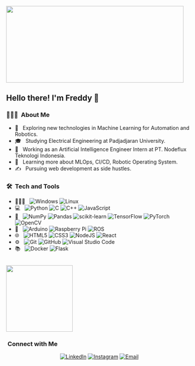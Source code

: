 <img src=https://c.tenor.com/aRGcKj2V2eUAAAAd/obi-wan-star-wars.gif width="480" height="208" frameBorder="0"></img>

<h2> Hello there! I'm Freddy 👋</h2>

<h3> 👨🏻‍💻 &nbsp;About Me </h3>

- 🤔 &nbsp; Exploring new technologies in Machine Learning for Automation and Robotics.
- 🎓 &nbsp; Studying Electrical Engineering at Padjadjaran University.
- 💼 &nbsp; Working as an Artificial Intelligence Engineer Intern at PT. Nodeflux Teknologi Indonesia.
- 🌱 &nbsp; Learning more about MLOps, CI/CD, Robotic Operating System.
- ✍️ &nbsp; Pursuing web development as side hustles.

<h3> 🛠 &nbsp;Tech and Tools</h3>

- 🧑🏽‍💻 &nbsp;
  ![Windows](https://img.shields.io/badge/Windows-0078D6?style=for-the-badge&logo=windows&logoColor=white)
  ![Linux](https://img.shields.io/badge/Linux-FCC624?style=for-the-badge&logo=linux&logoColor=black)
- 💻 &nbsp;
  ![Python](https://img.shields.io/badge/python-3670A0?style=for-the-badge&logo=python&logoColor=ffdd54)
  ![C](https://img.shields.io/badge/c-%2300599C.svg?style=for-the-badge&logo=c&logoColor=white)
  ![C++](https://img.shields.io/badge/c++-%2300599C.svg?style=for-the-badge&logo=c%2B%2B&logoColor=white)
  ![JavaScript](https://img.shields.io/badge/javascript-%23323330.svg?style=for-the-badge&logo=javascript&logoColor=%23F7DF1E)
- 🧠 &nbsp;
  ![NumPy](https://img.shields.io/badge/numpy-%23013243.svg?style=for-the-badge&logo=numpy&logoColor=white)
  ![Pandas](https://img.shields.io/badge/pandas-%23150458.svg?style=for-the-badge&logo=pandas&logoColor=white)
  ![scikit-learn](https://img.shields.io/badge/scikit--learn-%23F7931E.svg?style=for-the-badge&logo=scikit-learn&logoColor=white)
  ![TensorFlow](https://img.shields.io/badge/TensorFlow-%23FF6F00.svg?style=for-the-badge&logo=TensorFlow&logoColor=white)
  ![PyTorch](https://img.shields.io/badge/PyTorch-%23EE4C2C.svg?style=for-the-badge&logo=PyTorch&logoColor=white)
  ![OpenCV](https://img.shields.io/badge/opencv-%23white.svg?style=for-the-badge&logo=opencv&logoColor=white)
- 🤖 &nbsp;
  ![Arduino](https://img.shields.io/badge/-Arduino-00979D?style=for-the-badge&logo=Arduino&logoColor=white)
  ![Raspberry Pi](https://img.shields.io/badge/-RaspberryPi-C51A4A?style=for-the-badge&logo=Raspberry-Pi)
  ![ROS](https://img.shields.io/badge/ros-%230A0FF9.svg?style=for-the-badge&logo=ros&logoColor=white)
- 🌐 &nbsp;
  ![HTML5](https://img.shields.io/badge/html5-%23E34F26.svg?style=for-the-badge&logo=html5&logoColor=white)
  ![CSS3](https://img.shields.io/badge/css3-%231572B6.svg?style=for-the-badge&logo=css3&logoColor=white)
  ![NodeJS](https://img.shields.io/badge/node.js-6DA55F?style=for-the-badge&logo=node.js&logoColor=white)
  ![React](https://img.shields.io/badge/react-%2320232a.svg?style=for-the-badge&logo=react&logoColor=%2361DAFB)
- ⚙️ &nbsp;
  ![Git](https://img.shields.io/badge/git-%23F05033.svg?style=for-the-badge&logo=git&logoColor=white)
  ![GitHub](https://img.shields.io/badge/github-%23121011.svg?style=for-the-badge&logo=github&logoColor=white)
  ![Visual Studio Code](https://img.shields.io/badge/Visual%20Studio%20Code-0078d7.svg?style=for-the-badge&logo=visual-studio-code&logoColor=white)
- 📚 &nbsp;
  ![Docker](https://img.shields.io/badge/docker-%230db7ed.svg?style=for-the-badge&logo=docker&logoColor=white)
  ![Flask](https://img.shields.io/badge/flask-%23000.svg?style=for-the-badge&logo=flask&logoColor=white)

<br/>

<a href="https://github.com/millenia911">
  <!-- <img height="180em" src="https://github-readme-stats.vercel.app/api?username=millenia911&theme=buefy&show_icons=true" /> -->
  <img height="180em" src="https://github-readme-stats.vercel.app/api/top-langs/?username=millenia911&theme=buefy&layout=compact" />
</a>

<br/>

<h3>  &nbsp;Connect with Me </h3>

<p align="center">
<a href="https://www.linkedin.com/in/freddymillenia/"><img alt="LinkedIn" src="https://img.shields.io/badge/LinkedIn-Freddy%20Millenia%20-blue?style=flat-square&logo=linkedin"></a>
<a href="https://www.instagram.com/freddymillenia/"><img alt="Instagram" src="https://img.shields.io/badge/Instagram-freddymillenia-blue?style=flat-square&logo=instagram"></a>
<a href="mailto:freddymyusuf@gmail.com"><img alt="Email" src="https://img.shields.io/badge/Email-freddymyusuf@gmail.com-blue?style=flat-square&logo=gmail"></a>
</p>